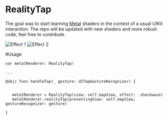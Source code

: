 RealityTap
==================

The goal was to start learning [Metal](https://developer.apple.com/metal/) shaders in the context of a usual UIKit interaction. The repo will be updated with new shaders and more robust code, feel free to contribute.

![Effect 1](demo1.gif) ![Effect 2](demo2.gif)

#Usage

```
var metalRenderer: RealityTap!

...

@objc func handleTap(_ gesture: UITapGestureRecognizer) {


   metalRenderer = RealityTap(view: self.mapView, effect: .shockwave)
   metalRenderer.realityTap(presentingView: self.mapView, gestureRecognizer: gesture)

}


```
